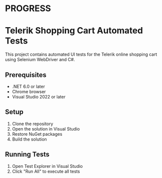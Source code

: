 # PROGRESS

# Telerik Shopping Cart Automated Tests

This project contains automated UI tests for the Telerik online shopping cart using Selenium WebDriver and C#.

## Prerequisites
- .NET 6.0 or later
- Chrome browser
- Visual Studio 2022 or later

## Setup
1. Clone the repository
2. Open the solution in Visual Studio
3. Restore NuGet packages
4. Build the solution

## Running Tests
1. Open Test Explorer in Visual Studio
2. Click "Run All" to execute all tests
 
